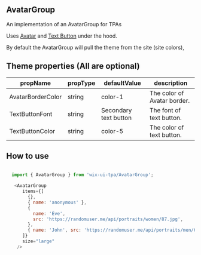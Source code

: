 ## AvatarGroup
An implementation of an AvatarGroup for TPAs

Uses [Avatar](https://wix-wix-ui-tpa.surge.sh/?path=/story/components--avatar) and [Text Button](https://wix-wix-ui-tpa.surge.sh/?path=/story/components--textbutton) under the hood.

By default the AvatarGroup will pull the theme from the site (site colors),

## Theme properties (All are optional)

| propName   | propType | defaultValue | description |
|------------|----------|--------------|-------------|
| AvatarBorderColor  | string   | color-1 | The color of Avatar border. |
| TextButtonFont  | string   | Secondary text button | The font of text button. |
| TextButtonColor  | string   | color-5 | The color of text button. |

## How to use

``` javascript

  import { AvatarGroup } from 'wix-ui-tpa/AvatarGroup';

   <AvatarGroup
      items={[
        {},
        { name: 'anonymous' },
        {
          name: 'Eve',
          src: 'https://randomuser.me/api/portraits/women/87.jpg',
        },
        { name: 'John', src: 'https://randomuser.me/api/portraits/men/69.jpg' },
      ]}
      size="large"
    />
```
